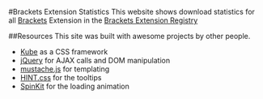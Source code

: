 #Brackets Extension Statistics
This website shows download statistics for all [Brackets](http://brackets.io/) Extension in the [Brackets Extension Registry](https://brackets-registry.aboutweb.com/)

##Resources
This site was built with awesome projects by other people.

- [Kube](http://imperavi.com/kube/) as a CSS framework
- [jQuery](http://jquery.com) for AJAX calls and DOM manipulation
- [mustache.js](https://github.com/janl/mustache.js) for templating
- [HINT.css](http://kushagragour.in/lab/hint/) for the tooltips
- [SpinKit](https://github.com/tobiasahlin/SpinKit) for the loading animation